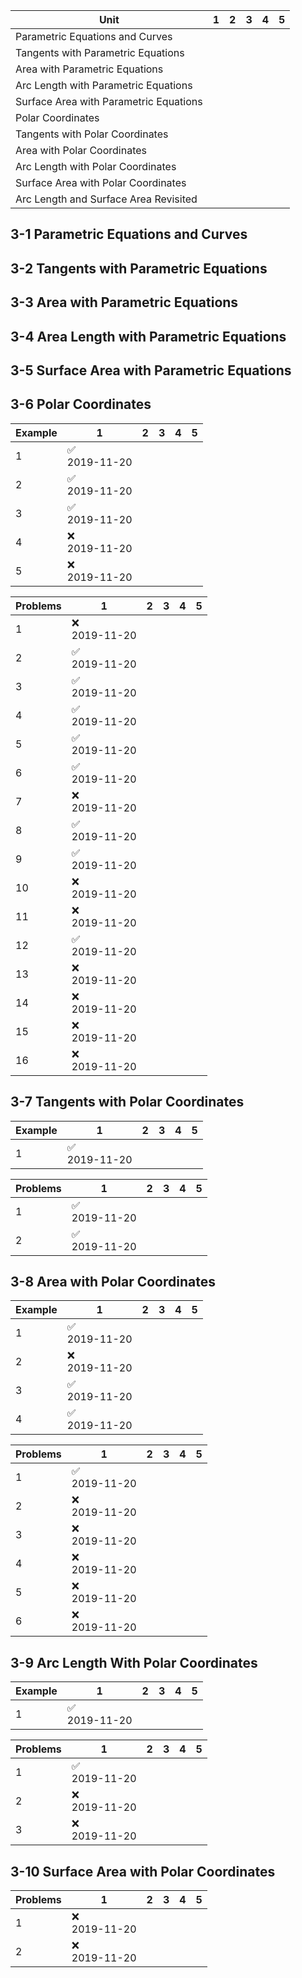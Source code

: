 
| Unit | 1 | 2 | 3 | 4 | 5 |
|------|---|---|---|---|---|
| Parametric Equations and Curves |  |  |  |  |  |
| Tangents with Parametric Equations |  |  |  |  |  |
| Area with Parametric Equations |  |  |  |  |  |
| Arc Length with Parametric Equations |  |  |  |  |  |
| Surface Area with Parametric Equations |  |  |  |  |  |
| Polar Coordinates |  |  |  |  |  |
| Tangents with Polar Coordinates |  |  |  |  |  |
| Area with Polar Coordinates |  |  |  |  |  |
| Arc Length with Polar Coordinates |  |  |  |  |  |
| Surface Area with Polar Coordinates |  |  |  |  |  |
| Arc Length and Surface Area Revisited |  |  |  |  |  |

## 3-1 Parametric Equations and Curves

## 3-2 Tangents with Parametric Equations

## 3-3 Area with Parametric Equations

## 3-4 Area Length with Parametric Equations

## 3-5 Surface Area with Parametric Equations

## 3-6 Polar Coordinates

| Example | 1 | 2 | 3 | 4 | 5 |
|---------|---|---|---|---|---|
| 1 | :white_check_mark: <br> 2019-11-20 |  |  |  |  |
| 2 | :white_check_mark: <br> 2019-11-20 |  |  |  |  |
| 3 | :white_check_mark: <br> 2019-11-20 |  |  |  |  |
| 4 | :x: <br> 2019-11-20 |  |  |  |  |
| 5 | :x: <br> 2019-11-20 |  |  |  |  |

| Problems | 1 | 2 | 3 | 4 | 5 |
|----------|---|---|---|---|---|
| 1 | :x: <br> 2019-11-20 |  |  |  |  |
| 2 | :white_check_mark: <br> 2019-11-20 |  |  |  |  |
| 3 | :white_check_mark: <br> 2019-11-20 |  |  |  |  |
| 4 | :white_check_mark: <br> 2019-11-20 |  |  |  |  |
| 5 | :white_check_mark: <br> 2019-11-20 |  |  |  |  |
| 6 | :white_check_mark: <br> 2019-11-20 |  |  |  |  |
| 7 | :x: <br> 2019-11-20 |  |  |  |  |
| 8 | :white_check_mark: <br> 2019-11-20 |  |  |  |  |
| 9 | :white_check_mark: <br> 2019-11-20 |  |  |  |  |
| 10 | :x: <br> 2019-11-20 |  |  |  |  |
| 11 | :x: <br> 2019-11-20 |  |  |  |  |
| 12 | :white_check_mark: <br> 2019-11-20 |  |  |  |  |
| 13 | :x: <br> 2019-11-20 |  |  |  |  |
| 14 | :x: <br> 2019-11-20 |  |  |  |  |
| 15 | :x: <br> 2019-11-20 |  |  |  |  |
| 16 | :x: <br> 2019-11-20 |  |  |  |  |

## 3-7 Tangents with Polar Coordinates

| Example | 1 | 2 | 3 | 4 | 5 |
|---------|---|---|---|---|---|
| 1 | :white_check_mark: <br> 2019-11-20 |  |  |  |  |

| Problems | 1 | 2 | 3 | 4 | 5 |
|----------|---|---|---|---|---|
| 1 | :white_check_mark: <br> 2019-11-20 |  |  |  |  |
| 2 | :white_check_mark: <br> 2019-11-20 |  |  |  |  |

## 3-8 Area with Polar Coordinates

| Example | 1 | 2 | 3 | 4 | 5 |
|---------|---|---|---|---|---|
| 1 | :white_check_mark: <br> 2019-11-20 |  |  |  |
| 2 | :x: <br> 2019-11-20 |  |  |  |
| 3 | :white_check_mark: <br> 2019-11-20 |  |  |  |
| 4 | :white_check_mark: <br> 2019-11-20 |  |  |  |

| Problems | 1 | 2 | 3 | 4 | 5 |
|----------|---|---|---|---|---|
| 1 | :white_check_mark: <br> 2019-11-20 |  |  |  |  |
| 2 | :x: <br> 2019-11-20 |  |  |  |  |
| 3 | :x: <br> 2019-11-20 |  |  |  |  |
| 4 | :x: <br> 2019-11-20 |  |  |  |  |
| 5 | :x: <br> 2019-11-20 |  |  |  |  |
| 6 | :x: <br> 2019-11-20 |  |  |  |  |

## 3-9 Arc Length With Polar Coordinates

| Example | 1 | 2 | 3 | 4 | 5 |
|---------|---|---|---|---|---|
| 1 | :white_check_mark: <br> 2019-11-20 |  |  |  |

| Problems | 1 | 2 | 3 | 4 | 5 |
|----------|---|---|---|---|---|
| 1 | :white_check_mark: <br> 2019-11-20 |  |  |  |  |
| 2 | :x: <br> 2019-11-20 |  |  |  |  |
| 3 | :x: <br> 2019-11-20 |  |  |  |  |

## 3-10 Surface Area with Polar Coordinates

| Problems | 1 | 2 | 3 | 4 | 5 |
|----------|---|---|---|---|---|
| 1 | :x: <br> 2019-11-20 |  |  |  |  |
| 2 | :x: <br> 2019-11-20 |  |  |  |  |
